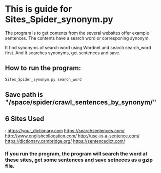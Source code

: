 # This is guide for Sites_Spider_synonym.py
 The program is to get contents from the several websites offer example sentences.
 The contents have a search word or corresponing synonym.

 It find synonyms of search word using Wordnet and search search_word first.
 And It searches synonyms, get sentences and save.


## How to run the program:
  ```c
  Sites_Spider_synonym.py search_word
  ``` 

## Save path is "/space/spider/crawl_sentences_by_synonym/"

##  6 Sites Used
 : https://your_dictionary.com
   https://searchsentences.com/
   http://www.englishcollocation.com/
   http://use-in-a-sentence.com/  
   https://dictionary.cambridge.org/
   https://sentencedict.com/

### If you run the program, the program will search the word at these sites, get some sentences and save setneces as a gzip file.




